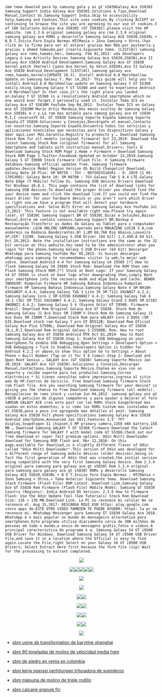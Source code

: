 
```
sbm tema downlod para hp samsung gala y as gt s5830Galaxy Ace S5830I Samsung Support India Galaxy Ace S5830I.Solutions & Tips,Download Manual,Contact Us.Samsung Support India.Skip to accessibility help.Samsung and Cookies.This site uses cookies.By clicking ACCEPT or continuing to browse the site you are agreeing to our use of cookies.5 of 180 Solutions Galaxy Ace S5830I ‎(GT S5830I).please visit the HP website. rom 2.3.6 original samsung galaxy ace rom 2.3.6 original samsung galaxy ace ROMs y desarrollo Samsung Galaxy ACE S5830,S5830L + B D T.Inicio Foro Espía Normas HTCMania > Zona Samsung > Otros.(haz click en la firma para ver el enlace) gracias Wan Rbk.por postearla.y gracias a ahmed hamouda,por crearla.Siguiente tema. [LIST]All samsung galaxy ace roms,tweaks,ker… Samsung. Feb 01,2012· xda developers Legacy & Low Activity Devices Samsung Galaxy Ace S5830,S5830i,Ace II Galaxy Ace S5830 Android Development.Samsung Galaxy Ace GT S5830 kernel patch [Kernel] Cyano Ace Kernel by ketut.S5830i,Ace II Galaxy Ace S5830 Android Development [LIST]All samsung galaxy ace roms,tweaks,kernels[UPDATE 18.3]. Install Android 6.0 Marshmallow Update on Samsung Galaxy Y. Mar 14,2017· This guide will help you to install Android 6.0 Marshmallow update on Samsung Galaxy Y GT S5360 easily.Using Samsung Galaxy Y GT S5360 and want to experience Android 6.0 Marshmallow? In that case,it's the right place you landed on.Galaxy Y GT S5360 is a revolutionary Android smartphone which no one would ever forget.I personally used it. Instalar Tema ICS en Galaxy Ace GT S5830M YouTube Sep 04,2012· Instalar Tema ICS en Galaxy Ace GT S5830M Mario Ortiz Mendoza.Dos menús ocultos de Samsung Galaxy Ace S5830i m c y.La rom mas estable para samung galaxy ace Gt s5830 M,I,C ceverusV5 S4. GT S5830 Samsung Soporte España Samsung Soporte España.GT S5830.Soluciones y Consejos,Descárgate el manual,Contacta con nosotros.Samsung Soporte España.Encuentra todos los servicios y aplicaciones esenciales que necesitas para tus dispositivos Galaxy y Gear aquí.Leer Más.Garantía.Registra tu producto y … Download Samsung Stock Rom for all models (original firmware) Oct 23,2019· Download the latest Samsung Stock Rom (original firmware) for all Samsung Smartphone and tablets with instruction manual.Drivers; Tools ☰ Download Samsung Stock ROM Page 1.Home > Firmware > Download Samsung Stock ROM Page 1.Twitter.Facebook.Updated on October 23,2019.Samsung Galaxy S GT I9000 Stock Firmware (Flash File. ᐉ Samsung Firmware database.Samsung official updates free. Samsung firmware updates.Device Model Region Version OS Build Changelist Download; Galaxy Note 10 Plus: SM N9750 : TGY : N9750ZSS1ASK1 : 9: 2019 11 05: 17053602: Galaxy Note 10: SM N9700 : TGY.Galaxy Tab S 8.4 LTE.Galaxy Note Edge (T Mobile) Follow Us. Samsung USB devices Drivers Download for Windows 10,8.1. This page contains the list of download links for Samsung USB devices.To download the proper driver you should find the your device name and click the download link.If you could not find the exact driver for your hardware device or you aren't sure which driver is right one,we have a program that will detect your hardware specifications and. Solve Wifi Error on Samsung Galaxy Ace YouTube Jul 13,2013· This feature is not available right now.Please try again later. GT S5830C Samsung Support BR GT S5830C.Dicas e Soluções,Baixar Manual,Entre em contato conosco.Samsung Support BR.Backup e Restauração Transferir os dados do Galaxy ou Tablet para o computador manualmente:.LOJA ONLINE SAMSUNG,operada pela MAGAZINE LUIZA S A,com endereço na Rodovia Bandeirantes,Nº 1,KM 68,760 Rio Abaixo,Louveira SP,CEP: 13290. Samsung Galaxy S USB Driver (64 bit) 1.3.450.0 64 bit. Oct 29,2013· Note the installation instructions are the same as the 32 bit version on this website.You need to be the administrator when you login for the phone.Samsung Galaxy S USB Driver (64 bit) Descargar WhatsApp para Samsung YouTube Mar 05,2015· Si buscas descargar whatsapp para samsung te recomendamos visitar la web,la mejor web sobre. Download Android 4.4 for Samsung Galaxy S4 I9505 [*] How to flash Samsung Galaxy S4 I9505 Stock Rom: Download the ROM then see Flash Samsung Stock ROM.[*] Stuck at Boot Logo: If your Samsung Galaxy S4 GT I9505 is stuck at boot logo after downgrading then,simply Boot your smartphone into the recovery mode and Wipe Data and Cache. BEWOX INDOGSM: Kumpulan Firmware HP Samsung Bahasa Indonesia Kumpulan Firmware HP Samsung Bahasa Indonesia.Samsung Galaxy Note 4 SM N910H XXU1ANIF 4.4.4; Samsung Galaxy Tab 3 Lite 3G SM T111 XXUANI7 4.2.2; Samsung Galaxy Core 2 SM G355H XXU0ANI7 4.4.2; Samsung Galaxy Tab 4 10.1 (3G) SM T531 XXU1ANH7 4.4.2; Samsung Galaxy Grand 2 DUOS SM G7102 XWUBNI2 4.4.2; Samsung Galaxy S 4 (Exynos Octa) GT I9500. Firmware Brasil: Download Rom Original Galaxy Ace GT S5830. Stock Rom do Samsung Galaxy J1 Ace Duos SM J100M V.Stock Rom do Samsung Galaxy J1 Ace Duos SM J100M T.Download Stock Rom para GALAXY Core 2 DUOS (SM G35.Download stock rom Galaxy Y pro GT B5512B; Download Rom Oficial Galaxy Ace Plus S7500L; Download Rom Original Galaxy Ace GT S5830 (B,L,M,I.Download Rom Original Galaxy 5 I5500B; Rom. How to root Samsung Galaxy Ace GT S5830 Android MTK Oct 01,2019· How to Root Samsung Galaxy Ace GT S5830.Step 1: Enable USB Debugging on your Smartphone.To enable USB debugging,Open Settings > Developers Option > USB Debugging > Tick to Enable.(Developers Option is hidden for Android 4.2.2 or above,to show this option Go to Settings > About Phone > Built Number (Tap on it for 5 8 times).Step 2: Download and Open Root Genius … GALAXY Ace (GT S5830) Samsung Soporte México Jan 30,2019· GALAXY Ace (GT S5830).Soluciones y Consejos,Descargar Manual,Contáctanos.Samsung Soporte México.Chatea en vivo con un experto y recibe soporte para tus productos Samsung.Correo electrónico.* Si tienes consultas sobre impresoras,ingresa al sitio web de HP.Centros de Servicio. Free Download Samsung firmware Stock rom Flash file. Are you searching Samsung firmware for your device? is giving you the chance to Free Download Samsung firmware (all models). Recopilacion de roms stock y custom Jun 04,2012· samsung galaxy ace gt s5830 A peticion de algunos compañeros y para ayudar a mejorar el foro SAMSUN GALAXY ACE creo este post con las ROMs Stock Gingerbread mas usadas en estos momentos; a si como las ROMs Custom mas instaladas en el S5830,poco a poco ire agregando mas detalles al post. Samsung Galaxy Ace S5830 Full phone specifications Samsung Galaxy Ace S5830 Android smartphone.Announced Jan 2011.Features 3.5″ TFT display,Snapdragon S1 chipset,5 MP primary camera,1350 mAh battery,158 MB … Download Samsung GALAXY Y GT S5360 firmware Download the latest Samsung firmware for GALAXY Y with model code GT S5360.Check out our free download or super fast premium options. Odin Multi Downloader download for Samsung ROM flash and. Mar 12,2016· On this page,available for download,is a slightly different flavor of Odin called "Odin Multi Downloader".This version of Odin was developed for a different range of Samsung mobile devices (older devices),being in fact the first generation of Odin that was created,the initial version being compatible with the very first Samsung Galaxy device. Rom 2.3.4 original para samsung para galaxy ace gt s5830l Rom 2.3.4 original para samsung para galaxy ace gt s5830l ROMs y desarrollo Samsung Galaxy ACE S5830,S5830L + B D T.Inicio Foro Espía Normas : HTCMania > Zona Samsung > Otros.« Tema Anterior Siguiente tema. Download Samsung Stock Firmware (Flash File) ROM Latest. Download Link.Samsung Galaxy Ace GT S5830 Rom Firmware (Flash File) Mobile Model: Samsung GT S5830 Country (Regions): India Android OS Version: 2.3.6 How to Firmware Flash: Use the Odin Update Tool (See Tutorials) Stock Rom Download Size: 136 + 136 MB.Download Link. La PC no reconoce mi celular No se reconoce el. Aug 15,2017· DESCARGA MIUI USB https: play.google.com store apps de.ESTE OTRO VIDEO TAMBIÉN TE PUEDE AYUDAR: https: la pc no reconoce mi. WhatsApp Messenger para Samsung GT S5830 Galaxy Ace 2018. WhatsApp é o mais popular no mundo do mensageiro alternativa para smartphones.Este programa utiliza diariamente cerca de 300 milhões de pessoas em todo o mundo,o envio de mensagens grátis,fotos e vídeos.A principal característica do programa é q. Samsung Galaxy S4 GT i9500 USB Driver for Windows. Download Samsung Galaxy S4 GT i9500 USB Driver File,and save it in a location where the Official is easy to find again.Locate the File,right Select on your Galaxy S4 GT i9500 USB Drivers; Select Extract Here first because the form file (zip) Wait for the processing to extraxt completed. 
```

<div align="center">

<a href="https://es-crusher.shibang-china.com/github&k=sbm+tema+downlod+para+hp+samsung+gala+y+as+gt+s5830"><img src="https://static.shibang-china.com/es/crusher/logo.jpg"></a>

<a href="https://es-crusher.shibang-china.com/github&k=sbm+tema+downlod+para+hp+samsung+gala+y+as+gt+s5830"><img src="https://static.shibang-china.com/es/crusher/index.jpg"></a><a href="https://es-crusher.shibang-china.com/material.htmlgithub&k=sbm+tema+downlod+para+hp+samsung+gala+y+as+gt+s5830"><img src="https://static.shibang-china.com/es/crusher/material.jpg"></a><a href="https://es-crusher.shibang-china.com/application.htmlgithub&k=sbm+tema+downlod+para+hp+samsung+gala+y+as+gt+s5830"><img src="https://static.shibang-china.com/es/crusher/application.jpg"></a><a href="https://es-crusher.shibang-china.com/aboutus.htmlgithub&k=sbm+tema+downlod+para+hp+samsung+gala+y+as+gt+s5830"><img src="https://static.shibang-china.com/es/crusher/aboutus.jpg"></a><a href="https://es-crusher.shibang-china.com/contact.htmlgithub&k=sbm+tema+downlod+para+hp+samsung+gala+y+as+gt+s5830"><img src="https://static.shibang-china.com/es/crusher/contact.jpg"></a>

<a href="https://es-crusher.shibang-china.com/github&k=sbm+tema+downlod+para+hp+samsung+gala+y+as+gt+s5830"><img src="https://static.shibang-china.com/es/crusher/banner.jpg"></a>

<a href="https://swt.shibang-china.com/github&k=sbm+tema+downlod+para+hp+samsung+gala+y+as+gt+s5830"><img src="https://static.shibang-china.com/es/crusher/text.jpg"></a>

<a href="https://swt.shibang-china.com/github&k=sbm+tema+downlod+para+hp+samsung+gala+y+as+gt+s5830"><img src="https://static.shibang-china.com/es/crusher/chat.jpg"></a><a href="https://es-crusher.shibang-china.com/contact.htmlgithub&k=sbm+tema+downlod+para+hp+samsung+gala+y+as+gt+s5830"><img src="https://static.shibang-china.com/es/crusher/message.jpg"></a>

<a href="https://es-crusher.shibang-china.com/products/pe.htmlgithub&k=sbm+tema+downlod+para+hp+samsung+gala+y+as+gt+s5830"><img src="https://static.shibang-china.com/es/crusher/pe.jpg"></a><a href="https://es-crusher.shibang-china.com/products/pf.htmlgithub&k=sbm+tema+downlod+para+hp+samsung+gala+y+as+gt+s5830"><img src="https://static.shibang-china.com/es/crusher/pf.jpg"></a>

<a href="https://es-crusher.shibang-china.com/products/hpt.htmlgithub&k=sbm+tema+downlod+para+hp+samsung+gala+y+as+gt+s5830"><img src="https://static.shibang-china.com/es/crusher/hpt.jpg"></a><a href="https://es-crusher.shibang-china.com/products/vsi.htmlgithub&k=sbm+tema+downlod+para+hp+samsung+gala+y+as+gt+s5830"><img src="https://static.shibang-china.com/es/crusher/vsi.jpg"></a>

<a href="https://es-crusher.shibang-china.com/products/klv.htmlgithub&k=sbm+tema+downlod+para+hp+samsung+gala+y+as+gt+s5830"><img src="https://static.shibang-china.com/es/crusher/klv.jpg"></a><a href="https://es-crusher.shibang-china.com/products/portable.htmlgithub&k=sbm+tema+downlod+para+hp+samsung+gala+y+as+gt+s5830"><img src="https://static.shibang-china.com/es/crusher/portable.jpg"></a>

<a href="https://swt.shibang-china.com/github&k=sbm+tema+downlod+para+hp+samsung+gala+y+as+gt+s5830"><img src="https://static.shibang-china.com/es/crusher/case.jpg"></a>

</div>


* [sbm usine de transformation de barytine shanghai](sbm%20usine%20de%20transformation%20de%20barytine%20shanghai.md)

* [sbm 90 toneladas de molino de velocidad media hgm](sbm%2090%20toneladas%20de%20molino%20de%20velocidad%20media%20hgm.md)

* [sbm de piedrs en venta en colombia](sbm%20de%20piedrs%20en%20venta%20en%20colombia.md)

* [sbm kerja operasi perhitungan trituradora de sumideros](sbm%20kerja%20operasi%20perhitungan%20trituradora%20de%20sumideros.md)

* [sbm máquina de molino de triple rodillo](sbm%20m%C3%A1quina%20de%20molino%20de%20triple%20rodillo.md)

* [sbm calcaire granule fin](sbm%20calcaire%20granule%20fin.md)